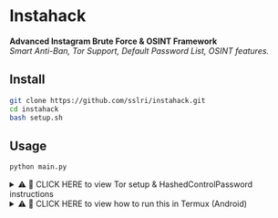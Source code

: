 # Instahack

**Advanced Instagram Brute Force & OSINT Framework**  
*Smart Anti-Ban, Tor Support, Default Password List, OSINT features.*

## Install
```bash
git clone https://github.com/sslri/instahack.git
cd instahack
bash setup.sh
```

## Usage
```bash
python main.py
```

<details>
<summary>⚠️ 📘 CLICK HERE to view Tor setup & HashedControlPassword instructions</summary>

1. Install Tor:
```bash
apt install tor
```
2. Generate password hash:
```bash
tor --hash-password mypassword
```
یا اگر این کار نکرد:
```bash
pip install stem
```
```python
from stem.control import Controller
print(Controller._hash_password("mypassword"))
```
3. ویرایش فایل torrc:
```bash
nano /data/data/com.termux/files/usr/etc/tor/torrc
```
و اضافه کن:
```
ControlPort 9051
HashedControlPassword خروجی بالا را جایگزین کن
CookieAuthentication 1
```
</details>

<details>
<summary>⚠️ 📱 CLICK HERE to view how to run this in Termux (Android)</summary>

```bash
pkg update && pkg upgrade -y
pkg install python git tor nano rust -y
git clone https://github.com/sslri/instahack.git
cd instahack
bash setup.sh
python main.py
```
</details>
